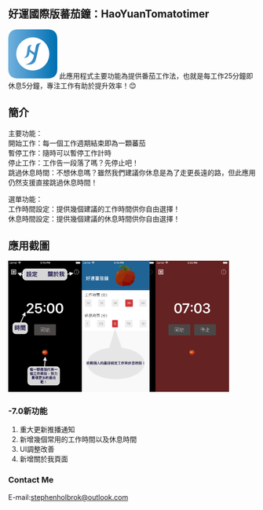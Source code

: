 ## 好運國際版蕃茄鐘：HaoYuanTomatotimer

![圖片失效](/img/icon_round.png) 此應用程式主要功能為提供番茄工作法，也就是每工作25分鐘即休息5分鐘，專注工作有助於提升效率！:blush:

## 簡介

主要功能：  
開始工作：每一個工作週期結束即為一顆蕃茄  
暫停工作：隨時可以暫停工作計時  
停止工作：工作告一段落了嗎？先停止吧！  
跳過休息時間：不想休息嗎？雖然我們建議你休息是為了走更長遠的路，但此應用仍然支援直接跳過休息時間！  

選單功能：  
工作時間設定：提供幾個建議的工作時間供你自由選擇！  
休息時間設定：提供幾個建議的休息時間供你自由選擇！ 

## 應用截圖 

<div align="left">
<img src="https://github.com/stephenholbrok/htomatotimer/blob/master/img/ScreenShot_1.png" width="150px" alt="截圖" ><img src="https://github.com/stephenholbrok/htomatotimer/blob/master/img/ScreenShot_2.png" width="150px" alt="截圖" ><img src="https://github.com/stephenholbrok/htomatotimer/blob/master/img/ScreenShot_3.png" width="150px" alt="截圖" >
</div>



### -7.0新功能

1. 重大更新推播通知
2. 新增幾個常用的工作時間以及休息時間
3. UI調整改善
4. 新增關於我頁面

### Contact Me
E-mail:stephenholbrok@outlook.com

